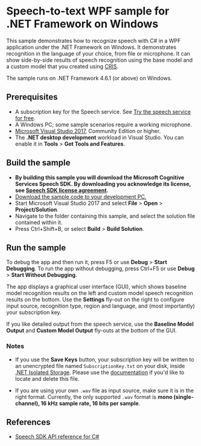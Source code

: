 # Speech-to-text WPF sample for .NET Framework on Windows

This sample demonstrates how to recognize speech with C# in a WPF application under the .NET Framework on Windows.
It demonstrates recognition in the language of your choice, from file or microphone.
It can show side-by-side results of speech recognition using the base model and a custom model that you created using [CRIS](https://cris.ai).

The sample runs on .NET Framework 4.6.1 (or above) on Windows.

## Prerequisites

* A subscription key for the Speech service. See [Try the speech service for free](https://docs.microsoft.com/azure/cognitive-services/speech-service/get-started).
* A Windows PC; some sample scenarios require a working microphone.
* [Microsoft Visual Studio 2017](https://www.visualstudio.com/), Community Edition or higher.
* The **.NET desktop development** workload in Visual Studio.
  You can enable it in **Tools** \> **Get Tools and Features**.

## Build the sample

* **By building this sample you will download the Microsoft Cognitive Services Speech SDK. By downloading you acknowledge its license, see [Speech SDK license agreement](https://aka.ms/csspeech/license201809).**
* [Download the sample code to your development PC.](/README.md#get-the-samples)
* Start Microsoft Visual Studio 2017 and select **File** \> **Open** \> **Project/Solution**.
* Navigate to the folder containing this sample, and select the solution file contained within it.
* Press Ctrl+Shift+B, or select **Build** \> **Build Solution**.

## Run the sample

To debug the app and then run it, press F5 or use **Debug** \> **Start Debugging**. To run the app without debugging, press Ctrl+F5 or use **Debug** \> **Start Without Debugging**.

The app displays a graphical user interface (GUI), which shows baseline model recognition results on the left and custom model speech recognition results on the bottom.
Use the **Settings** fly-out on the right to configure input source, recognition type, region and language, and (most importantly) your subscription key.

If you like detailed output from the speech service, use the **Baseline Model Output** and **Custom Model Output** fly-outs at the bottom of the GUI.

### Notes

* If you use the **Save Keys** button, your subscription key will be written to an unencrypted file named `SubscriptionKey.txt` on your disk, inside [.NET Isolated Storage](https://docs.microsoft.com/dotnet/standard/io/isolated-storage).
  Please use the [documentation](https://docs.microsoft.com/dotnet/standard/io/isolated-storage) if you'd like to locate and delete this file.

* If you are using your own `.wav` file as input source, make sure it is in the right format.
  Currently, the only supported `.wav` format is **mono (single-channel), 16 kHz sample rate, 16 bits per sample**.

## References

* [Speech SDK API reference for C#](https://aka.ms/csspeech/csharpref)
